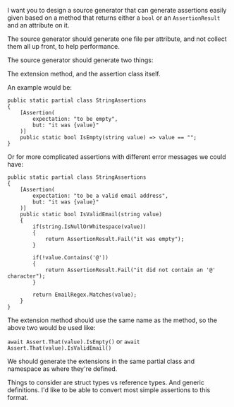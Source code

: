 I want you to design a source generator that can generate assertions easily given based on a method that returns either a `bool` or an `AssertionResult` and an attribute on it.

The source generator should generate one file per attribute, and not collect them all up front, to help performance.

The source generator should generate two things:

The extension method, and the assertion class itself.

An example would be:

```
public static partial class StringAssertions
{
    [Assertion(
        expectation: "to be empty",
        but: "it was {value}"
    )]
    public static bool IsEmpty(string value) => value == "";
}
```

Or for more complicated assertions with different error messages we could have:

```
public static partial class StringAssertions
{
    [Assertion(
        expectation: "to be a valid email address",
        but: "it was {value}"
    )]
    public static bool IsValidEmail(string value)
    {
        if(string.IsNullOrWhitespace(value))
        {
            return AssertionResult.Fail("it was empty");
        }

        if(!value.Contains('@'))
        {
            return AssertionResult.Fail("it did not contain an '@' character");
        }

        return EmailRegex.Matches(value);
    }
}
```

The extension method should use the same name as the method, so the above two would be used like:

`await Assert.That(value).IsEmpty()` or `await Assert.That(value).IsValidEmail()`

We should generate the extensions in the same partial class and namespace as where they're defined.

Things to consider are struct types vs reference types. And generic definitions.
I'd like to be able to convert most simple assertions to this format.
